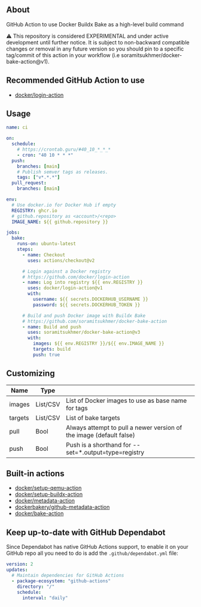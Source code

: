 ## About

GitHub Action to use Docker Buildx Bake as a high-level build command

:warning: This repository is considered EXPERIMENTAL and under active development until further notice. It is subject to non-backward compatible changes or removal in any future version so you should pin to a specific tag/commit of this action in your workflow (i.e soramitsukhmer/docker-bake-action@v1).

## Recommended GitHub Action to use
- [docker/login-action](https://github.com/docker/login-action#readme)

## Usage

```yml
name: ci

on:
  schedule:
    # https://crontab.guru/#40_10_*_*_*
    - cron: "40 10 * * *"
  push:
    branches: [main]
    # Publish semver tags as releases.
    tags: ["v*.*.*"]
  pull_request:
    branches: [main]

env:
  # Use docker.io for Docker Hub if empty
  REGISTRY: ghcr.io
  # github.repository as <account>/<repo>
  IMAGE_NAME: ${{ github.repository }}

jobs:
  bake:
    runs-on: ubuntu-latest
    steps:
      - name: Checkout
        uses: actions/checkout@v2

      # Login against a Docker registry
      # https://github.com/docker/login-action
      - name: Log into registry ${{ env.REGISTRY }}
        uses: docker/login-action@v1
        with:
          username: ${{ secrets.DOCKERHUB_USERNAME }}
          password: ${{ secrets.DOCKERHUB_TOKEN }}

      # Build and push Docker image with Buildx Bake
      # https://github.com/soramitsukhmer/docker-bake-action
      - name: Build and push
        uses: soramitsukhmer/docker-bake-action@v3
        with:
          images: ${{ env.REGISTRY }}/${{ env.IMAGE_NAME }}
          targets: build
          push: true
```

## Customizing

| Name    | Type     |                                                                     |
| ------- | -------- | ------------------------------------------------------------------- |
| images  | List/CSV | List of Docker images to use as base name for tags                  |
| targets | List/CSV | List of bake targets                                                |
| pull    | Bool     | Always attempt to pull a newer version of the image (default false) |
| push    | Bool     | Push is a shorthand for --set=\*.output=type=registry               |

## Built-in actions

- [docker/setup-qemu-action](https://github.com/docker/setup-qemu-action)
- [docker/setup-buildx-action](https://github.com/docker/setup-buildx-action)
- [docker/metadata-action](https://github.com/docker/metadata-action#inputs)
- [dockerbakery/github-metadata-action](https://github.com/dockerbakery/github-metadata-action)
- [docker/bake-action](https://github.com/docker/bake-action#customizing)

## Keep up-to-date with GitHub Dependabot

Since Dependabot has native GitHub Actions support, to enable it on your GitHub repo all you need to do is add the `.github/dependabot.yml` file:

```yml
version: 2
updates:
  # Maintain dependencies for GitHub Actions
  - package-ecosystem: "github-actions"
    directory: "/"
    schedule:
      interval: "daily"
```
